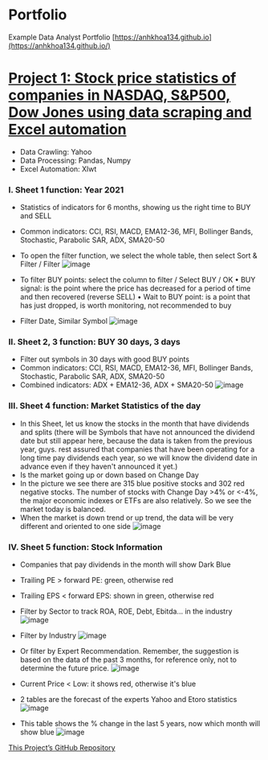 # Portfolio
Example Data Analyst Portfolio
[https://anhkhoa134.github.io](https://anhkhoa134.github.io/)


# [Project 1: Stock price statistics of companies in NASDAQ, S&P500, Dow Jones using data scraping and Excel automation](https://github.com/anhkhoa134/portfolio/tree/main/Project_1)

* Data Crawling: Yahoo
* Data Processing: Pandas, Numpy
* Excel Automation: Xlwt

### I. Sheet 1 function: Year 2021
- Statistics of indicators for 6 months, showing us the right time to BUY and SELL
- Common indicators: CCI, RSI, MACD, EMA12-36, MFI, Bollinger Bands, Stochastic, Parabolic SAR, ADX, SMA20-50
- To open the filter function, we select the whole table, then select Sort & Filter / Filter
![image](https://user-images.githubusercontent.com/108108639/215113280-697624ee-9d2f-4bea-90e5-6bcf19dd1609.png)

- To filter BUY points: select the column to filter / Select BUY / OK
  • BUY signal: is the point where the price has decreased for a period of time and then recovered (reverse SELL)
  • Wait to BUY point: is a point that has just dropped, is worth monitoring, not recommended to buy
- Filter Date, Similar Symbol
![image](https://user-images.githubusercontent.com/108108639/215113749-4d2b4ec2-6626-45ef-a0f6-0fe1462ce4ba.png)

### II.	Sheet 2, 3 function: BUY 30 days, 3 days
- Filter out symbols in 30 days with good BUY points
- Common indicators: CCI, RSI, MACD, EMA12-36, MFI, Bollinger Bands, Stochastic, Parabolic SAR, ADX, SMA20-50
- Combined indicators: ADX + EMA12-36, ADX + SMA20-50
![image](https://user-images.githubusercontent.com/108108639/215114372-a9a60a0d-31cb-4ff0-83d5-31c440515f5f.png)

### III.	Sheet 4 function: Market Statistics of the day
- In this Sheet, let us know the stocks in the month that have dividends and splits (there will be Symbols that have not announced the dividend date but still appear here, because the data is taken from the previous year, guys. rest assured that companies that have been operating for a long time pay dividends each year, so we will know the dividend date in advance even if they haven't announced it yet.)
- Is the market going up or down based on Change Day
- In the picture we see there are 315 blue positive stocks and 302 red negative stocks. The number of stocks with Change Day >4% or <-4%, the major economic indexes or ETFs are also relatively. So we see the market today is balanced.
- When the market is down trend or up trend, the data will be very different and oriented to one side
![image](https://user-images.githubusercontent.com/108108639/215114757-83cb0828-ba7e-481c-aa7e-02063dfbf9be.png)

### IV.	Sheet 5 function: Stock Information
- Companies that pay dividends in the month will show Dark Blue
- Trailing PE > forward PE: green, otherwise red
- Trailing EPS < forward EPS: shown in green, otherwise red
- Filter by Sector to track ROA, ROE, Debt, Ebitda... in the industry
![image](https://user-images.githubusercontent.com/108108639/215115100-77de0562-f668-4721-8c69-642121b4b3d5.png)

- Filter by Industry
![image](https://user-images.githubusercontent.com/108108639/215115304-02f1140c-3b1f-4cf9-bfef-7c8bead07f6a.png)

- Or filter by Expert Recommendation. Remember, the suggestion is based on the data of the past 3 months, for reference only, not to determine the future price.
![image](https://user-images.githubusercontent.com/108108639/215115368-59288df7-866d-4c30-9d18-ac91b12f3603.png)

- Current Price < Low: it shows red, otherwise it's blue
- 2 tables are the forecast of the experts Yahoo and Etoro statistics
![image](https://user-images.githubusercontent.com/108108639/215115456-f3ddefc0-543b-4664-9965-ac9f6eab04f4.png)

- This table shows the % change in the last 5 years, now which month will show blue
![image](https://user-images.githubusercontent.com/108108639/215115518-36a2a32e-a824-4d6c-9369-0c16094541f3.png)

[This Project’s GitHub Repository](https://github.com/anhkhoa134/portfolio/tree/main/Project_1)
